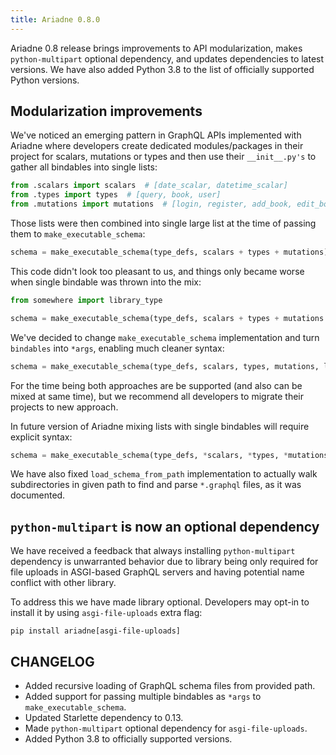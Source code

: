 ```yaml
---
title: Ariadne 0.8.0
---
```


Ariadne 0.8 release brings improvements to API modularization, makes `python-multipart` optional dependency, and updates dependencies to latest versions. We have also added Python 3.8 to the list of officially supported Python versions.

<!--truncate-->

## Modularization improvements

We've noticed an emerging pattern in GraphQL APIs implemented with Ariadne where developers create dedicated modules/packages in their project for scalars, mutations or types and then use their `__init__.py's` to gather all bindables into single lists:

```python
from .scalars import scalars  # [date_scalar, datetime_scalar]
from .types import types  # [query, book, user]
from .mutations import mutations  # [login, register, add_book, edit_book, publish_book, delete_book]
```

Those lists were then combined into single large list at the time of passing them to `make_executable_schema`:

```python
schema = make_executable_schema(type_defs, scalars + types + mutations)
```

This code didn't look too pleasant to us, and things only became worse when single bindable was thrown into the mix:

```python
from somewhere import library_type

schema = make_executable_schema(type_defs, scalars + types + mutations + [library_type])
```

We've decided to change `make_executable_schema` implementation and turn `bindables` into `*args`, enabling much cleaner syntax:

```python
schema = make_executable_schema(type_defs, scalars, types, mutations, library_type)
```

For the time being both approaches are be supported (and also can be mixed at same time), but we recommend all developers to migrate their projects to new approach.

In future version of Ariadne mixing lists with single bindables will require explicit syntax:

```python
schema = make_executable_schema(type_defs, *scalars, *types, *mutations, library_type])
```

We have also fixed `load_schema_from_path` implementation to actually walk subdirectories in given path to find and parse `*.graphql` files, as it was documented.

## `python-multipart` is now an optional dependency

We have received a feedback that always installing `python-multipart` dependency is unwarranted behavior due to library being only required for file uploads in ASGI-based GraphQL servers and having potential name conflict with other library.

To address this we have made library optional. Developers may opt-in to install it by using `asgi-file-uploads` extra flag:

```console
pip install ariadne[asgi-file-uploads]
```

## CHANGELOG

- Added recursive loading of GraphQL schema files from provided path.
- Added support for passing multiple bindables as `*args` to `make_executable_schema`.
- Updated Starlette dependency to 0.13.
- Made `python-multipart` optional dependency for `asgi-file-uploads`.
- Added Python 3.8 to officially supported versions.

